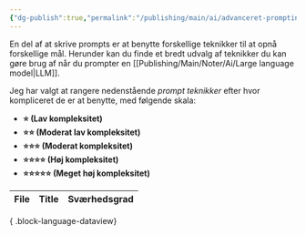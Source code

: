 ```yaml
---
{"dg-publish":true,"permalink":"/publishing/main/ai/advanceret-prompting/","dgHomeLink":"false","dgShowBacklinks":"false","dgShowFileTree":"false","dgEnableSearch":"false","created":"2024-12-02T11:30:33.823+01:00"}
---
```



En del af at skrive prompts er at benytte forskellige teknikker til at opnå forskellige mål. Herunder kan du finde et bredt udvalg af teknikker du kan gøre brug af når du prompter en [[Publishing/Main/Noter/Ai/Large language model\|LLM]].

Jeg har valgt at rangere nedenstående *prompt teknikker* efter hvor kompliceret de er at benytte, med følgende skala:
- **⭐ (Lav kompleksitet)**
- **⭐⭐ (Moderat lav kompleksitet)**
- **⭐⭐⭐ (Moderat kompleksitet)**
- **⭐⭐⭐⭐ (Høj kompleksitet)**
- **⭐⭐⭐⭐⭐ (Meget høj kompleksitet)**

| File | Title | Sværhedsgrad |
| ---- | ----- | ------------ |

{ .block-language-dataview}

